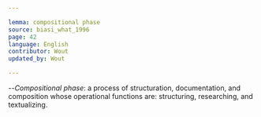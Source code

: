 ```yaml
---

lemma: compositional phase
source: biasi_what_1996
page: 42
language: English
contributor: Wout
updated_by: Wout

---
```


--_Compositional phase_: a process of structuration, documentation, and composition whose operational functions are: structuring, researching, and textualizing.
